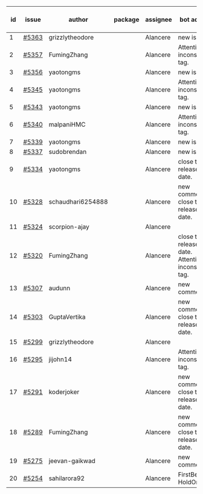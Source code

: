 | id | issue | author | package | assignee | bot advice | created date of issue | target release date | date from target |
| ------ | ------ | ------ | ------ | ------ | ------ | ------ | ------ | :-----: |
| 1 | [#5363](https://github.com/Azure/sdk-release-request/issues/5363) | grizzlytheodore |  | Alancere | new issue. | 07-18 | 08-23 |  |
| 2 | [#5357](https://github.com/Azure/sdk-release-request/issues/5357) | FumingZhang |  | Alancere | Attention to inconsistent tag. | 07-18 | 08-22 |  |
| 3 | [#5356](https://github.com/Azure/sdk-release-request/issues/5356) | yaotongms |  | Alancere | new issue. | 07-18 | 08-23 |  |
| 4 | [#5345](https://github.com/Azure/sdk-release-request/issues/5345) | yaotongms |  | Alancere | Attention to inconsistent tag. | 07-18 | 08-23 |  |
| 5 | [#5343](https://github.com/Azure/sdk-release-request/issues/5343) | yaotongms |  | Alancere | new issue. | 07-18 | 08-23 |  |
| 6 | [#5340](https://github.com/Azure/sdk-release-request/issues/5340) | malpaniHMC |  | Alancere | Attention to inconsistent tag. | 07-18 | 08-23 |  |
| 7 | [#5339](https://github.com/Azure/sdk-release-request/issues/5339) | yaotongms |  | Alancere | new issue. | 07-18 | 08-23 |  |
| 8 | [#5337](https://github.com/Azure/sdk-release-request/issues/5337) | sudobrendan |  | Alancere | new issue. | 07-18 | 07-26 |  |
| 9 | [#5334](https://github.com/Azure/sdk-release-request/issues/5334) | yaotongms |  | Alancere | close to release date. | 07-18 | 07-23 | 0 |
| 10 | [#5328](https://github.com/Azure/sdk-release-request/issues/5328) | schaudhari6254888 |  | Alancere | new comment. close to release date. | 07-10 | 07-24 | 1 |
| 11 | [#5324](https://github.com/Azure/sdk-release-request/issues/5324) | scorpion-ajay |  | Alancere |  | 07-09 | 07-31 |  |
| 12 | [#5320](https://github.com/Azure/sdk-release-request/issues/5320) | FumingZhang |  | Alancere | close to release date. Attention to inconsistent tag. | 07-05 | 07-25 | 2 |
| 13 | [#5307](https://github.com/Azure/sdk-release-request/issues/5307) | audunn |  | Alancere | new comment. | 06-27 | 07-26 |  |
| 14 | [#5303](https://github.com/Azure/sdk-release-request/issues/5303) | GuptaVertika |  | Alancere | new comment. close to release date. | 06-27 | 07-25 | 2 |
| 15 | [#5299](https://github.com/Azure/sdk-release-request/issues/5299) | grizzlytheodore |  | Alancere |  | 06-26 | 07-26 |  |
| 16 | [#5295](https://github.com/Azure/sdk-release-request/issues/5295) | jijohn14 |  | Alancere | Attention to inconsistent tag. | 06-25 | 07-26 |  |
| 17 | [#5291](https://github.com/Azure/sdk-release-request/issues/5291) | koderjoker |  | Alancere | new comment. close to release date. | 06-25 | 07-25 | 2 |
| 18 | [#5289](https://github.com/Azure/sdk-release-request/issues/5289) | FumingZhang |  | Alancere | new comment. close to release date. | 06-25 | 07-25 | 2 |
| 19 | [#5275](https://github.com/Azure/sdk-release-request/issues/5275) | jeevan-gaikwad |  | Alancere | new comment. | 06-14 | 07-26 |  |
| 20 | [#5254](https://github.com/Azure/sdk-release-request/issues/5254) | sahilarora92 |  | Alancere | FirstBeta. HoldOn. | 06-05 | 06-21 |  |
